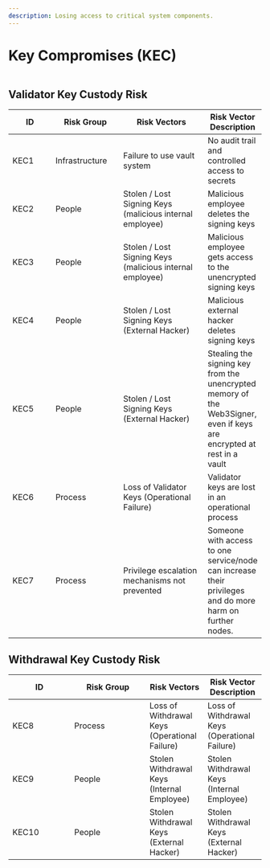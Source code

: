 ```yaml
---
description: Losing access to critical system components.
---
```


# Key Compromises (KEC)

<figure><img src="../../.gitbook/assets/DALL·E 2024-01-04 12.22.34 - A digital artwork depicting the risk of infrastructure access compromises. The image shows a large, intricate network of pipes and wires, symbolizing .png" alt=""><figcaption></figcaption></figure>

## Validator Key Custody Risk

<table><thead><tr><th width="105">ID</th><th width="140">Risk Group</th><th width="226">Risk Vectors</th><th>Risk Vector Description</th></tr></thead><tbody><tr><td>KEC1</td><td>Infrastructure</td><td>Failure to use vault system</td><td>No audit trail and controlled access to secrets</td></tr><tr><td>KEC2</td><td>People</td><td>Stolen / Lost Signing Keys (malicious internal employee)</td><td>Malicious employee deletes the signing keys</td></tr><tr><td>KEC3</td><td>People</td><td>Stolen / Lost Signing Keys (malicious internal employee)</td><td>Malicious employee gets access to the unencrypted signing keys</td></tr><tr><td>KEC4</td><td>People</td><td>Stolen / Lost Signing Keys (External Hacker)</td><td>Malicious external hacker deletes signing keys</td></tr><tr><td>KEC5</td><td>People</td><td>Stolen / Lost Signing Keys (External Hacker)</td><td>Stealing the signing key from the unencrypted memory of the Web3Signer, even if keys are encrypted at rest in a vault</td></tr><tr><td>KEC6</td><td>Process</td><td>Loss of Validator Keys (Operational Failure)</td><td>Validator keys are lost in an operational process</td></tr><tr><td>KEC7</td><td>Process</td><td>Privilege escalation mechanisms not prevented</td><td>Someone with access to one service/node can increase their privileges and do more harm on further nodes.</td></tr></tbody></table>

## Withdrawal Key Custody Risk

<table><thead><tr><th width="107">ID</th><th width="134">Risk Group</th><th>Risk Vectors</th><th>Risk Vector Description</th></tr></thead><tbody><tr><td>KEC8</td><td>Process</td><td>Loss of Withdrawal Keys (Operational Failure)</td><td>Loss of Withdrawal Keys (Operational Failure)</td></tr><tr><td>KEC9</td><td>People</td><td>Stolen Withdrawal Keys (Internal Employee)</td><td>Stolen Withdrawal Keys (Internal Employee)</td></tr><tr><td>KEC10</td><td>People</td><td>Stolen Withdrawal Keys (External Hacker)</td><td>Stolen Withdrawal Keys (External Hacker)</td></tr></tbody></table>
